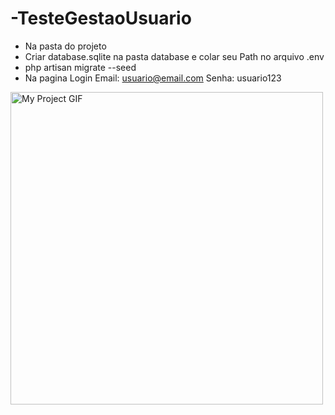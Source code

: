 # -TesteGestaoUsuario
* Na pasta do projeto
* Criar database.sqlite na pasta database e colar seu Path no arquivo .env
* php artisan migrate --seed
* Na pagina Login Email: usuario@email.com Senha: usuario123

<img src="public\img\demo\Teste-Gestao-Usuarios.gif" alt="My Project GIF" width="auto" height="500">